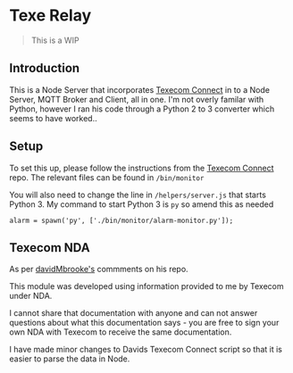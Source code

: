 # Texe Relay

> This is a WIP

## Introduction

This is a Node Server that incorporates [Texecom Connect](https://github.com/davidMbrooke/texecom-connect) in to a Node Server, MQTT Broker and Client, all in one.
I'm not overly familar with Python, however I ran his code through a Python 2 to 3 converter which seems to have worked..

## Setup

To set this up, please follow the instructions from the [Texecom Connect](https://github.com/davidMbrooke/texecom-connect) repo.
The relevant files can be found in `/bin/monitor`

You will also need to change the line in `/helpers/server.js` that starts Python 3.  My command to start Python 3 is `py` so amend this as needed 

`alarm = spawn('py', ['./bin/monitor/alarm-monitor.py']);`


## Texecom NDA

As per [davidMbrooke's](https://github.com/davidMbrooke) commments on his repo.
       
This module was developed using information provided to me by Texecom under NDA.

I cannot share that documentation with anyone and can not answer questions about what this documentation says - you are free to sign your own NDA with Texecom to receive the same documentation.

I have made minor changes to Davids Texecom Connect script so that it is easier to parse the data in Node.